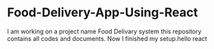 # Food-Delivery-App-Using-React
I am working on a project name Food Delivary system this repository contains all codes and documents.
Now I finished my setup.hello react
